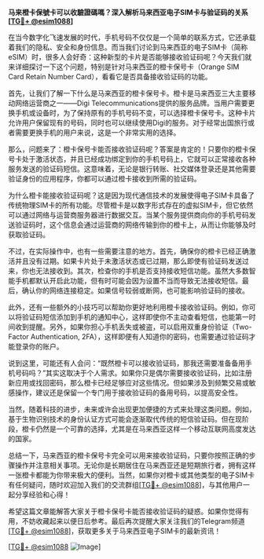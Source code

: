 **马来橙卡保號卡可以收驗證碼嗎？深入解析马来西亚电子SIM卡与验证码的关系[[TG💪+ @esim1088](https://t.me/s/esim1088)]**

在当今数字化飞速发展的时代，手机号码不仅仅是一个简单的联系方式，它还承载着我们的隐私、安全和身份信息。而当我们讨论到马来西亚的电子SIM卡（简称eSIM）时，很多人会好奇：这种新型的卡片是否能够接收验证码呢？今天我们就来详细探讨一下这个问题，特别是针对马来西亚的橙卡保号卡（Orange SIM Card Retain Number Card），看看它是否具备接收验证码的功能。

首先，让我们了解一下什么是马来西亚的橙卡保号卡。橙卡是马来西亚三大主要移动网络运营商之一——Digi Telecommunications提供的服务品牌。当用户需要更换手机或设备时，为了保持原有的手机号码不变，可以选择橙卡保号卡。这种卡片允许用户保留现有的号码，同时也可以继续使用Digi的服务。对于经常出国旅行或者需要更换手机的用户来说，这是一个非常实用的选择。

那么，问题来了：橙卡保号卡能否接收验证码呢？答案是肯定的！只要你的橙卡保号卡处于激活状态，并且已经成功绑定到你的手机号码上，它就可以正常接收各种服务发送的验证码短信。这意味着，无论是银行转账、社交媒体登录还是其他需要验证身份的应用程序，你都可以通过橙卡接收到所需的验证码。

为什么橙卡能接收验证码呢？这是因为现代通信技术的发展使得电子SIM卡具备了传统物理SIM卡的所有功能。尽管橙卡是以数字形式存在的虚拟SIM卡，但它依然可以通过网络与运营商服务器进行数据交互。当某个服务提供商向你的手机号码发送验证码时，这个信息会通过运营商的网络传输到你的橙卡上，从而让你能够及时获取验证码。

不过，在实际操作中，也有一些需要注意的地方。首先，确保你的橙卡已经正确激活并且没有过期。如果卡片处于未激活状态或已过期，那么即使有验证码发送过来，你也无法接收到。其次，检查你的手机是否支持接收短信功能。虽然大多数智能手机都默认开启此功能，但有时可能会因为设置不当而导致无法接收短信。最后，确认你的网络连接稳定。如果信号较弱或断网，也可能影响验证码的接收。

此外，还有一些额外的小技巧可以帮助你更好地利用橙卡接收验证码。例如，你可以将验证码短信添加到手机的通知中心，这样即使你不主动查看短信，也能第一时间收到提醒。另外，如果你担心手机丢失或被盗，可以启用双重身份验证（Two-Factor Authentication, 2FA），这样即便有人知道你的密码，也需要通过验证码才能登录你的账户。

说到这里，可能还有人会问：“既然橙卡可以接收验证码，那我还需要准备备用手机号码吗？”其实这取决于个人需求。如果你只是偶尔需要接收验证码，比如注册新应用或找回密码，那么橙卡已经足够应对这些情况。但如果涉及到频繁交易或敏感操作，建议还是保留一个专门用于接收验证码的备用号码，以提高安全性。

当然，随着科技的进步，未来或许会出现更加便捷的方式来处理这类问题。例如，基于生物识别技术的身份认证方式可能会逐渐取代传统的短信验证码。但在现阶段，橙卡仍然是一个可靠的选择，尤其是在马来西亚这样一个移动互联网高度发达的国家。

总结一下，马来西亚的橙卡保号卡完全可以用来接收验证码，只要你按照正确的步骤操作并注意相关事项。无论你是长期居住在马来西亚还是短期旅行者，拥有这样一张橙卡都能为你带来极大的便利。当然，如果你对橙卡或其他类型的电子SIM卡有任何疑问，随时欢迎加入我们的交流群组[[TG💪+ @esim1088](https://t.me/s/esim1088)]，与其他用户一起分享经验和心得！

希望这篇文章能解答大家关于橙卡保号卡能否接收验证码的疑惑。如果你觉得有用，不妨收藏起来以便日后参考。最后再次提醒大家关注我们的Telegram频道[[TG💪+ @esim1088](https://t.me/s/esim1088)]，获取更多关于马来西亚电子SIM卡的最新资讯！ 

[[TG💪+ @esim1088](https://t.me/s/esim1088) ![Image](https://i.postimg.cc/4NQfJmqS/Snipaste-2025-05-13-00-14-12.png)]